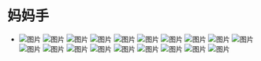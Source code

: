 # 妈妈手
-  ![图片](./妈妈手-幕布图片-724556-179547.jpg) ![图片](./妈妈手-幕布图片-360957-227271.jpg) ![图片](./妈妈手-幕布图片-429881-945372.jpg) ![图片](./妈妈手-幕布图片-742148-899154.jpg) ![图片](./妈妈手-幕布图片-151765-557387.jpg) ![图片](./妈妈手-幕布图片-40119-662152.jpg) ![图片](./妈妈手-幕布图片-667221-666919.jpg) ![图片](./妈妈手-幕布图片-364255-449325.jpg) ![图片](./妈妈手-幕布图片-567920-97185.jpg) ![图片](./妈妈手-幕布图片-304917-343931.jpg) ![图片](./妈妈手-幕布图片-251563-336750.jpg) ![图片](./妈妈手-幕布图片-22531-758152.jpg) ![图片](./妈妈手-幕布图片-848153-47768.jpg) ![图片](./妈妈手-幕布图片-149777-253472.jpg) ![图片](./妈妈手-幕布图片-457220-230830.jpg) ![图片](./妈妈手-幕布图片-113933-114305.jpg) ![图片](./妈妈手-幕布图片-80929-464959.jpg) ![图片](./妈妈手-幕布图片-853981-281781.jpg) ![图片](./妈妈手-幕布图片-248886-561017.jpg)